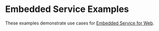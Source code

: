 # Embedded Service Examples

These examples demonstrate use cases for [Embedded Service for Web](https://help.salesforce.com/articleView?id=live_agent_intro.htm&type=5).
